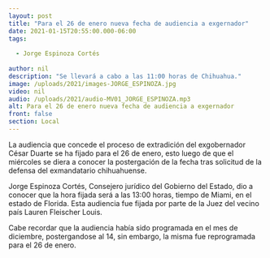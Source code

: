 ```yaml
---
layout: post
title: "Para el 26 de enero nueva fecha de audiencia a exgernador"
date: 2021-01-15T20:55:00.000-06:00
tags:
  
  - Jorge Espinoza Cortés
  
author: nil
description: "Se llevará a cabo a las 11:00 horas de Chihuahua."
image: /uploads/2021/images-JORGE_ESPINOZA.jpg
video: nil
audio: /uploads/2021/audio-MV01_JORGE_ESPINOZA.mp3
alt: Para el 26 de enero nueva fecha de audiencia a exgernador
front: false
section: Local
---
```


La audiencia que concede el proceso de extradición del exgobernador César Duarte se ha fijado para el 26 de enero, esto luego de que el miércoles se diera a conocer la postergación de la fecha tras solicitud de la defensa del exmandatario chihuahuense.

Jorge Espinoza Cortés, Consejero jurídico del Gobierno del Estado, dio a conocer que la hora fijada será a las 13:00 horas, tiempo de Miami, en el estado de Florida. Esta audiencia fue fijada por parte de la Juez del vecino país Lauren Fleischer Louis.

Cabe recordar que la audiencia había sido programada en el mes de diciembre, postergandose al 14, sin embargo, la misma fue reprogramada para el 26 de enero.
